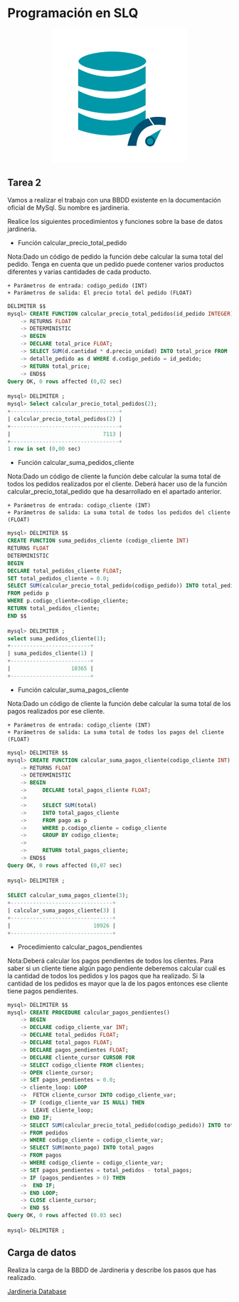 # Programación en SLQ

<p align="center">
  <img src="https://github.com/nicholelouis/Base-datos/blob/main/img/optimizacion-bd.png?raw=true" alt="Descripción de la imagen" width="300"/>
</p>

## Tarea 2

Vamos a realizar el trabajo con una BBDD existente en la documentación oficial de MySql. Su nombre es jardineria.

Realice los siguientes procedimientos y funciones sobre la base de datos jardineria.

- Función calcular_precio_total_pedido

Nota:Dado un código de pedido la función debe calcular la suma total del pedido. Tenga en cuenta que un pedido puede contener varios productos diferentes y varias cantidades de cada producto.

    + Parámetros de entrada: codigo_pedido (INT)
    + Parámetros de salida: El precio total del pedido (FLOAT)
```sql
DELIMITER $$
mysql> CREATE FUNCTION calcular_precio_total_pedidos(id_pedido INTEGER)
    -> RETURNS FLOAT
    -> DETERMINISTIC
    -> BEGIN
    -> DECLARE total_price FLOAT;
    -> SELECT SUM(d.cantidad * d.precio_unidad) INTO total_price FROM
    -> detalle_pedido as d WHERE d.codigo_pedido = id_pedido;
    -> RETURN total_price;
    -> END$$
Query OK, 0 rows affected (0,02 sec)

mysql> DELIMITER ;
mysql> Select calcular_precio_total_pedidos(2);
+----------------------------------+
| calcular_precio_total_pedidos(2) |
+----------------------------------+
|                             7113 |
+----------------------------------+
1 row in set (0,00 sec)
```

- Función calcular_suma_pedidos_cliente

Nota:Dado un código de cliente la función debe calcular la suma total de todos los pedidos realizados por el cliente. Deberá hacer uso de la función calcular_precio_total_pedido que ha desarrollado en el apartado anterior.

    + Parámetros de entrada: codigo_cliente (INT)
    + Parámetros de salida: La suma total de todos los pedidos del cliente (FLOAT)
```sql
mysql> DELIMITER $$
CREATE FUNCTION suma_pedidos_cliente (codigo_cliente INT)
RETURNS FLOAT
DETERMINISTIC 
BEGIN 
DECLARE total_pedidos_cliente FLOAT;
SET total_pedidos_cliente = 0.0;
SELECT SUM(calcular_precio_total_pedido(codigo_pedido)) INTO total_pedidos_cliente
FROM pedido p
WHERE p.codigo_cliente=codigo_cliente;
RETURN total_pedidos_cliente;
END $$

mysql> DELIMITER ;
select suma_pedidos_cliente(1);
+-------------------------+
| suma_pedidos_cliente(1) |
+-------------------------+
|                   10365 |
+-------------------------+
```

- Función calcular_suma_pagos_cliente

Nota:Dado un código de cliente la función debe calcular la suma total de los pagos realizados por ese cliente.
    
    + Parámetros de entrada: codigo_cliente (INT)
    + Parámetros de salida: La suma total de todos los pagos del cliente (FLOAT)
    
```sql
mysql> DELIMITER $$
mysql> CREATE FUNCTION calcular_suma_pagos_cliente(codigo_cliente INT) 
    -> RETURNS FLOAT
    -> DETERMINISTIC
    -> BEGIN
    ->     DECLARE total_pagos_cliente FLOAT;
    ->     
    ->     SELECT SUM(total)
    ->     INTO total_pagos_cliente
    ->     FROM pago as p
    ->     WHERE p.codigo_cliente = codigo_cliente
    ->     GROUP BY codigo_cliente;
    ->     
    ->     RETURN total_pagos_cliente;
    -> END$$
Query OK, 0 rows affected (0,07 sec)

mysql> DELIMITER ;

SELECT calcular_suma_pagos_cliente(3);
+--------------------------------+
| calcular_suma_pagos_cliente(3) |
+--------------------------------+
|                          10926 |
+--------------------------------+
```

- Procedimiento calcular_pagos_pendientes

Nota:Deberá calcular los pagos pendientes de todos los clientes. Para saber si un cliente tiene algún pago pendiente deberemos calcular cuál es la cantidad de todos los pedidos y los pagos que ha realizado. Si la cantidad de los pedidos es mayor que la de los pagos entonces ese cliente tiene pagos pendientes.

```sql
mysql> DELIMITER $$
mysql> CREATE PROCEDURE calcular_pagos_pendientes()
    -> BEGIN
    -> DECLARE codigo_cliente_var INT;
    -> DECLARE total_pedidos FLOAT;
    -> DECLARE total_pagos FLOAT;
    -> DECLARE pagos_pendientes FLOAT;
    -> DECLARE cliente_cursor CURSOR FOR
    -> SELECT codigo_cliente FROM clientes;
    -> OPEN cliente_cursor;
    -> SET pagos_pendientes = 0.0;
    -> cliente_loop: LOOP
    ->  FETCH cliente_cursor INTO codigo_cliente_var;
    -> IF (codigo_cliente_var IS NULL) THEN
    ->  LEAVE cliente_loop;
    -> END IF;
    -> SELECT SUM(calcular_precio_total_pedido(codigo_pedido)) INTO total_pedidos
    -> FROM pedidos
    -> WHERE codigo_cliente = codigo_cliente_var;
    -> SELECT SUM(monto_pago) INTO total_pagos
    -> FROM pagos
    -> WHERE codigo_cliente = codigo_cliente_var;
    -> SET pagos_pendientes = total_pedidos - total_pagos;
    -> IF (pagos_pendientes > 0) THEN
    ->  END IF;
    -> END LOOP;
    -> CLOSE cliente_cursor;
    -> END $$
Query OK, 0 rows affected (0.03 sec)

mysql> DELIMITER ;
```

## Carga de datos

Realiza la carga de la BBDD de Jardineria y describe los pasos que has realizado.

[Jardineria Database](https://github.com/jpexposito/docencia/blob/master/Primero/BAE/UNIDAD-7/tareas/tarea5/file/jardineria.sql)
